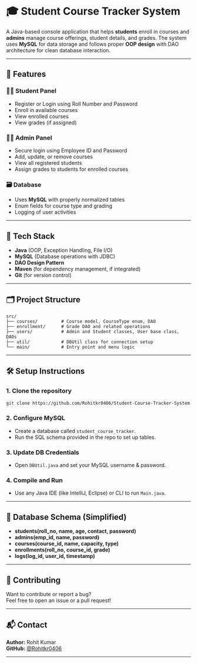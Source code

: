 # 🎓 Student Course Tracker System

A Java-based console application that helps **students** enroll in courses and **admins** manage course offerings, student details, and grades. The system uses **MySQL** for data storage and follows proper **OOP design** with DAO architecture for clean database interaction.

---

## 📌 Features

### 👨‍🎓 Student Panel
- Register or Login using Roll Number and Password
- Enroll in available courses
- View enrolled courses
- View grades (if assigned)

### 🧑‍💼 Admin Panel
- Secure login using Employee ID and Password
- Add, update, or remove courses
- View all registered students
- Assign grades to students for enrolled courses

### 🗃️ Database
- Uses **MySQL** with properly normalized tables
- Enum fields for course type and grading
- Logging of user activities

---

## 🧱 Tech Stack

- **Java** (OOP, Exception Handling, File I/O)
- **MySQL** (Database operations with JDBC)
- **DAO Design Pattern**
- **Maven** (for dependency management, if integrated)
- **Git** (for version control)

---

## 🗂️ Project Structure

```
src/
├── courses/         # Course model, CourseType enum, DAO
├── enrollment/      # Grade DAO and related operations
├── users/           # Admin and Student classes, User base class, DAOs
├── util/            # DBUtil class for connection setup
└── main/            # Entry point and menu logic
```

---

## 🛠️ Setup Instructions

### 1. Clone the repository
```bash
git clone https://github.com/Rohitkr0406/Student-Course-Tracker-System.git
```

### 2. Configure MySQL
- Create a database called `student_course_tracker`.
- Run the SQL schema provided in the repo to set up tables.

### 3. Update DB Credentials
- Open `DBUtil.java` and set your MySQL username & password.

### 4. Compile and Run
- Use any Java IDE (like IntelliJ, Eclipse) or CLI to run `Main.java`.

---

## 📄 Database Schema (Simplified)

- **students(roll_no, name, age, contact, password)**
- **admins(emp_id, name, password)**
- **courses(course_id, name, capacity, type)**
- **enrollments(roll_no, course_id, grade)**
- **logs(log_id, user_id, timestamp)**

---


## 🤝 Contributing

Want to contribute or report a bug?  
Feel free to open an issue or a pull request!

---

## 📬 Contact

**Author:** Rohit Kumar  
**GitHub:** [@Rohitkr0406](https://github.com/Rohitkr0406)

---
